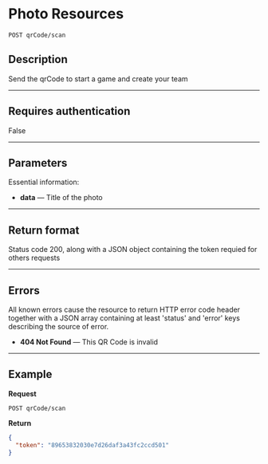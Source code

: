 # Photo Resources

    POST qrCode/scan

## Description
Send the qrCode to start a game and create your team

***

## Requires authentication
False

***

## Parameters
Essential information:

- **data** — Title of the photo

***

## Return format
Status code 200, along with a JSON object containing the token requied for others requests


***

## Errors
All known errors cause the resource to return HTTP error code header together with a JSON array containing at least 'status' and 'error' keys describing the source of error.

- **404 Not Found** — This QR Code is invalid

***

## Example
**Request**

    POST qrCode/scan


**Return**
``` json
{
  "token": "89653832030e7d26daf3a43fc2ccd501"
}
```